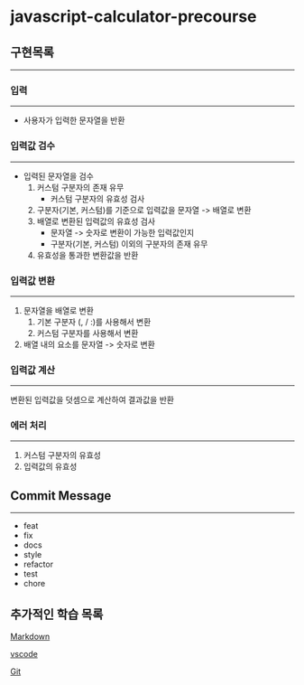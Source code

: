 # javascript-calculator-precourse

## 구현목록

---

### 입력

---

- 사용자가 입력한 문자열을 반환

### 입력값 검수

---

- 입력된 문자열을 검수  
  1. 커스텀 구분자의 존재 유무
      - 커스텀 구분자의 유효성 검사
  2. 구분자(기본, 커스텀)를 기준으로 입력값을 문자열 -> 배열로 변환
  3. 배열로 변환된 입력값의 유효성 검사
      - 문자열 -> 숫자로 변환이 가능한 입력값인지
      - 구분자(기본, 커스텀) 이외의 구분자의 존재 유무
  4. 유효성을 통과한 변환값을 반환

### 입력값 변환

---
1. 문자열을 배열로 변환  
    1. 기본 구분자 (, / :)를 사용해서 변환
    2. 커스텀 구분자를 사용해서 변환
2. 배열 내의 요소를 문자열 -> 숫자로 변환


### 입력값 계산

---

변환된 입력값을 덧셈으로 계산하여 결과값을 반환


### 에러 처리

---

1. 커스텀 구분자의 유효성
2. 입력값의 유효성  

## Commit Message

---

- feat
- fix
- docs
- style
- refactor
- test
- chore

## 추가적인 학습 목록

[Markdown](https://github.com/thumbthing/javascript-calculator-7/blob/thumbthing/study/markdown.md)

[vscode](../study/vscode.md)

[Git](https://github.com/thumbthing/javascript-calculator-7/blob/thumbthing/study/git.md)
